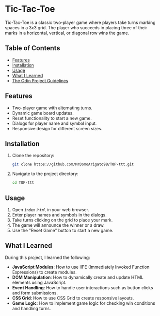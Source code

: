 # Tic-Tac-Toe

Tic-Tac-Toe is a classic two-player game where players take turns marking spaces in a 3x3 grid. The player who succeeds in placing three of their marks in a horizontal, vertical, or diagonal row wins the game.

## Table of Contents

- [Features](#features)
- [Installation](#installation)
- [Usage](#usage)
- [What I Learned](#what-i-learned)
- [The Odin Project Guidelines](#the-odin-project-guidelines)

## Features

- Two-player game with alternating turns.
- Dynamic game board updates.
- Reset functionality to start a new game.
- Dialogs for player name and symbol input.
- Responsive design for different screen sizes.

## Installation

1. Clone the repository:
    ```bash
    git clone https://github.com/MrDomoArigato98/TOP-ttt.git
    ```
2. Navigate to the project directory:
    ```bash
    cd TOP-ttt
    ```

## Usage

1. Open `index.html` in your web browser.
2. Enter player names and symbols in the dialogs.
3. Take turns clicking on the grid to place your mark.
4. The game will announce the winner or a draw.
5. Use the "Reset Game" button to start a new game.

## What I Learned

During this project, I learned the following:

- **JavaScript Modules**: How to use IIFE (Immediately Invoked Function Expressions) to create modules.
- **DOM Manipulation**: How to dynamically create and update HTML elements using JavaScript.
- **Event Handling**: How to handle user interactions such as button clicks and form submissions.
- **CSS Grid**: How to use CSS Grid to create responsive layouts.
- **Game Logic**: How to implement game logic for checking win conditions and handling turns.